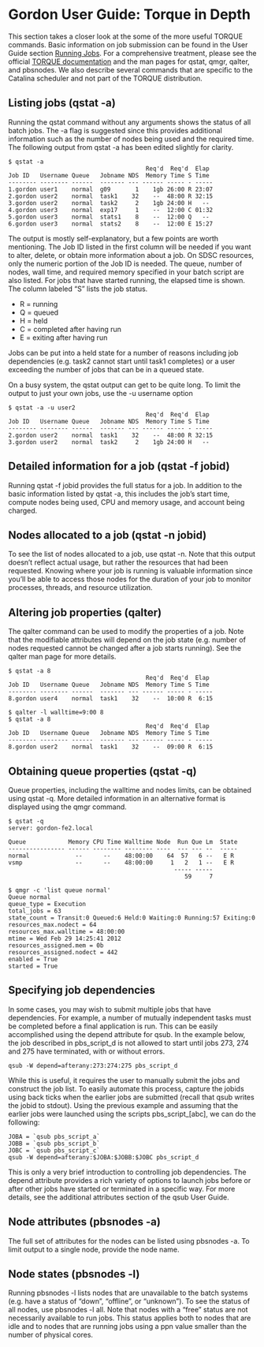 Gordon User Guide: Torque in Depth
==================================

This section takes a closer look at the some of the more useful TORQUE commands. Basic information on job submission can be found in the User Guide section [Running Jobs](gordon_running.md).  For a comprehensive treatment, please see the official [TORQUE documentation](http://www.clusterresources.com/torquedocs/) and the man pages for qstat, qmgr, qalter, and pbsnodes. We also describe several commands that are specific to the Catalina scheduler and not part of the TORQUE distribution.

Listing jobs (qstat -a)
-----------------------
Running the qstat command without any arguments shows the status of all batch jobs. The -a flag is suggested since this provides additional information such as the number of nodes being used and the required time. The following output from qstat -a has been edited slightly for clarity.

    $ qstat -a
                                           Req'd  Req'd  Elap
    Job ID   Username Queue   Jobname NDS  Memory Time S Time
    -------- -------- ------  ------- --- ------ ----- - -----
    1.gordon user1    normal  g09       1    1gb 26:00 R 23:07
    2.gordon user2    normal  task1    32    --  48:00 R 32:15
    3.gordon user2    normal  task2     2    1gb 24:00 H   --
    4.gordon user3    normal  exp17     1    --  12:00 C 01:32
    5.gordon user3    normal  stats1    8    --  12:00 Q   --
    6.gordon user3    normal  stats2    8    --  12:00 E 15:27

The output is mostly self-explanatory, but a few points are worth mentioning. The Job ID listed in the first column will be needed if you want to alter, delete, or obtain more information about a job.  On SDSC resources, only the numeric portion of the Job ID is needed. The queue, number of nodes, wall time, and required memory specified in your batch script are also listed. For jobs that have started running, the elapsed time is shown. The column labeled “S” lists the job status.

* R = running
* Q = queued
* H = held
* C = completed after having run
* E = exiting after having run

Jobs can be put into a held state for a number of reasons including job dependencies (e.g. task2 cannot start until task1 completes) or a user exceeding the number of jobs that can be in a queued state.

On a busy system, the qstat output can get to be quite long. To limit the output to just your own jobs, use the -u username option

    $ qstat -a -u user2
                                           Req'd  Req'd  Elap
    Job ID   Username Queue   Jobname NDS  Memory Time S Time
    -------- -------- ------  ------- --- ------ ----- - -----
    2.gordon user2    normal  task1    32    --  48:00 R 32:15
    3.gordon user2    normal  task2     2    1gb 24:00 H   --

Detailed information for a job (qstat -f jobid)
-----------------------------------------------
Running qstat -f  jobid provides the full status for a job. In addition to the basic information listed by qstat -a, this includes the job’s start time, compute nodes being used, CPU and memory usage, and account being charged.

Nodes allocated to a job (qstat -n jobid)
-----------------------------------------
To see the list of nodes allocated to a job, use qstat -n. Note that this output doesn’t reflect actual usage, but rather the resources that had been requested. Knowing where your job is running is valuable information since you’ll be able to access those nodes for the duration of your job to monitor processes, threads, and resource utilization.

Altering job properties (qalter)
--------------------------------
The qalter command can be used to modify the properties of a job. Note that the modifiable attributes will depend on the job state (e.g. number of nodes requested cannot be changed after a job starts running). See the qalter man page for more details.

    $ qstat -a 8
                                           Req'd  Req'd  Elap
    Job ID   Username Queue   Jobname NDS  Memory Time S Time
    -------- -------- ------  ------- --- ------ ----- - -----
    8.gordon user4    normal  task1    32    --  10:00 R  6:15
  
    $ qalter -l walltime=9:00 8
    $ qstat -a 8
                                           Req'd  Req'd  Elap
    Job ID   Username Queue   Jobname NDS  Memory Time S Time
    -------- -------- ------  ------- --- ------ ----- - -----
    8.gordon user2    normal  task1    32    --  09:00 R  6:15

Obtaining queue properties (qstat -q)
-------------------------------------
Queue properties, including the walltime and nodes limits, can be obtained using qstat -q. More detailed information in an alternative format is displayed using the qmgr command.

    $ qstat -q
    server: gordon-fe2.local
    
    Queue            Memory CPU Time Walltime Node  Run Que Lm  State
    ---------------- ------ -------- -------- ----  --- --- --  -----
    normal             --      --    48:00:00    64  57   6 --   E R
    vsmp               --      --    48:00:00     1   2   1 --   E R
                                                   ----- -----
                                                      59     7
    
    $ qmgr -c 'list queue normal'
    Queue normal
    queue_type = Execution
    total_jobs = 63
    state_count = Transit:0 Queued:6 Held:0 Waiting:0 Running:57 Exiting:0 
    resources_max.nodect = 64
    resources_max.walltime = 48:00:00
    mtime = Wed Feb 29 14:25:41 2012
    resources_assigned.mem = 0b
    resources_assigned.nodect = 442
    enabled = True
    started = True

Specifying job dependencies
---------------------------
In some cases, you may wish to submit multiple jobs that have dependencies. For example, a number of mutually independent tasks must be completed before a final application is run. This can be easily accomplished using the depend attribute for qsub. In the example below, the job described in pbs_script_d is not allowed to start until jobs 273, 274 and 275 have terminated, with or without errors.

    qsub -W depend=afterany:273:274:275 pbs_script_d

While this is useful, it requires the user to manually submit the jobs and construct the job list. To easily automate this process, capture the jobids using back ticks when the earlier jobs are submitted (recall that qsub writes the jobid to stdout). Using the previous example and assuming that the earlier jobs were launched using the scripts pbs_script_[abc], we can do the following:

    JOBA = `qsub pbs_script_a`
    JOBB = `qsub pbs_script_b`
    JOBC = `qsub pbs_script_c`
    qsub -W depend=afterany:$JOBA:$JOBB:$JOBC pbs_script_d

This is only a very brief introduction to controlling job dependencies. The depend attribute provides a rich variety of options to launch jobs before or after other jobs have started or terminated in a specific way. For more details, see the additional attributes section of the qsub User Guide.

Node attributes (pbsnodes -a)
-----------------------------
The full set of attributes for the nodes can be listed using pbsnodes -a. To limit output to a single node, provide the node name.

Node states (pbsnodes -l)
-------------------------
Running pbsnodes -l lists nodes that are unavailable to the batch systems (e.g. have a status of “down”, “offline”, or “unknown”). To see the status of all nodes, use pbsnodes -l all. Note that nodes with a “free” status are not necessarily available to run jobs. This status applies both to nodes that are idle and to nodes that are running jobs using a ppn value smaller than the number of physical cores.
